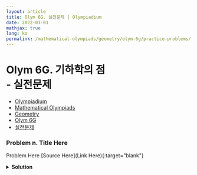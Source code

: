 ```yaml
---
layout: article
title: Olym 6G. 실전문제 | Olympiadium
date: 2022-01-01
mathjax: true
lang: ko
permalink: /mathematical-olympiads/geometry/olym-6g/practice-problems/
---
```

# Olym 6G. 기하학의 점 <br> <ssup> - 실전문제</ssup>

<ul class="breadcrumb">
	<li><a href="{{ site.baseurl }}/">Olympiadium</a></li> 
	<li><a href="{{ site.baseurl }}/mathematical-olympiads/">Mathematical Olympiads</a></li> 
	<li><a href="{{ site.baseurl }}/mathematical-olympiads/geometry/">Geometry</a></li> 
	<li><a href="{{ site.baseurl }}/mathematical-olympiads/geometry/olym-6g/">Olym 6G</a></li> 
	<li><a href="{{ site.baseurl }}/mathematical-olympiads/geometry/olym-6g/practice-problems/">실전문제</a></li>
</ul>

### Problem n. Title Here
<blueboard> Problem Here </blueboard>
[Source Here](Link Here){:target="blank"}
<pinkborder><details>
<summary><b>Solution</b></summary>
Solution Here. 
</details></pinkborder>
